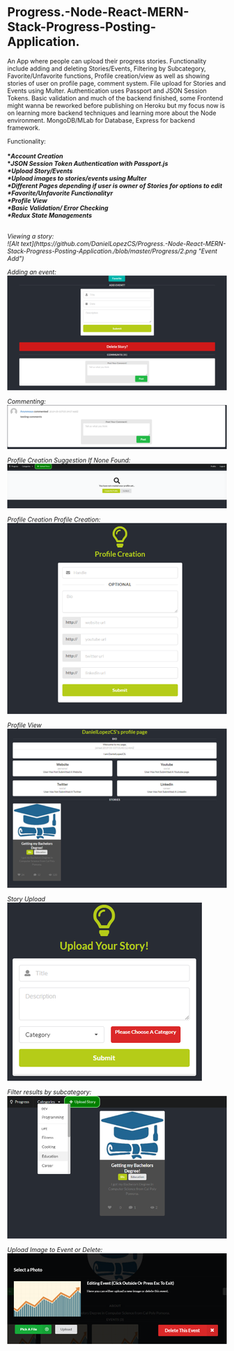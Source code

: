 # Progress.-Node-React-MERN-Stack-Progress-Posting-Application.
An App where people can upload their progress stories. Functionality include adding and deleting Stories/Events, Filtering by Subcategory, Favorite/Unfavorite functions, Profile creation/view as well as showing stories of user on profile page, comment system. File upload for Stories and Events using Multer. Authentication uses Passport and JSON Session Tokens. Basic validation and much of the backend finished, some Frontend might wanna be reworked before publishing on Heroku but my focus now is on learning more backend techniques and learning more about the Node environment. MongoDB/MLab for Database, Express for backend framework.



Functionality:
</br>
<b>
 </br>
  *<i>Account Creation</i>
  </br>
  *<i>JSON Session Token Authentication with Passport.js<i> 
 </br>
  *<i>Upload Story/Events</i>
 </br>
  *<i>Upload images to stories/events using Multer</i>
  </br>
   *<i>Different Pages depending if user is owner of Stories for options to edit</i>
 </br>
  *<i>Favorite/Unfavorite Functionalityr</i>
  </br>
   *<i>Profile View</i>
 </br>
  *<i>Basic Validation/ Error Checking</i>
  </br>
   *<i>Redux State Managements</i>
 </br>
 
  
  
  
  </b>
  </br>
Viewing a story:
 </br>
![Alt text](https://github.com/DanielLopezCS/Progress.-Node-React-MERN-Stack-Progress-Posting-Application./blob/master/Progress/2.png "Event Add")

Adding an event:
</br>
![Alt text](https://github.com/DanielLopezCS/Progress.-Node-React-MERN-Stack-Progress-Posting-Application./blob/master/Progress/2.png "Event Add")

Commenting:
</br>
![Alt text](https://github.com/DanielLopezCS/Progress.-Node-React-MERN-Stack-Progress-Posting-Application./blob/master/Progress/3.png "Commenting System")

Profile Creation Suggestion If None Found:
</br>
![Alt text](https://github.com/DanielLopezCS/Progress.-Node-React-MERN-Stack-Progress-Posting-Application./blob/master/Progress/4.png "Profile Creation Suggestion")

Profile Creation Profile Creation:
</br>
![Alt text](https://github.com/DanielLopezCS/Progress.-Node-React-MERN-Stack-Progress-Posting-Application./blob/master/Progress/5.png "Profile Creation")


Profile View
</br>
![Alt text](https://github.com/DanielLopezCS/Progress.-Node-React-MERN-Stack-Progress-Posting-Application./blob/master/Progress/6.png "Profile View")

Story Upload
</br>
![Alt text](https://github.com/DanielLopezCS/Progress.-Node-React-MERN-Stack-Progress-Posting-Application./blob/master/Progress/7.png "Story Upload")

Filter results by subcategory:
</br>
![Alt text](https://github.com/DanielLopezCS/Progress.-Node-React-MERN-Stack-Progress-Posting-Application./blob/master/Progress/8.png "Filter By Subcategory")

Upload Image to Event or Delete:
</br>
![Alt text](https://github.com/DanielLopezCS/Progress.-Node-React-MERN-Stack-Progress-Posting-Application./blob/master/Progress/9.png "Event editn")

